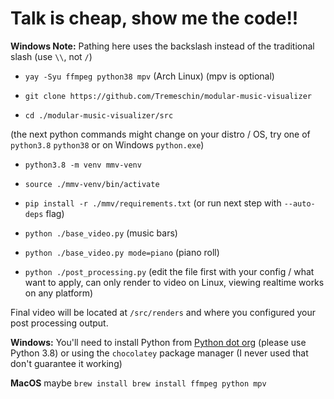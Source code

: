 # Talk is cheap, show me the code!!

**Windows Note:** Pathing here uses the backslash instead of the traditional slash (use `\\`, not `/`)

- `yay -Syu ffmpeg python38 mpv` (Arch Linux) (mpv is optional)

- `git clone https://github.com/Tremeschin/modular-music-visualizer`

- `cd ./modular-music-visualizer/src`

(the next python commands might change on your distro / OS, try one of `python3.8` `python38` or on Windows `python.exe`)

- `python3.8 -m venv mmv-venv`

- `source ./mmv-venv/bin/activate`

- `pip install -r ./mmv/requirements.txt` (or run next step with `--auto-deps` flag)

- `python ./base_video.py` (music bars)

- `python ./base_video.py mode=piano` (piano roll)
  
- `python ./post_processing.py` (edit the file first with your config / what want to apply, can only render to video on Linux, viewing realtime works on any platform)

Final video will be located at `/src/renders` and where you configured your post processing output.
  
**Windows:** You'll need to install Python from [Python dot org](https://www.python.org/downloads/windows/) (please use Python 3.8) or using the `chocolatey` package manager (I never used that don't guarantee it working)

**MacOS** maybe `brew install brew install ffmpeg python mpv`
